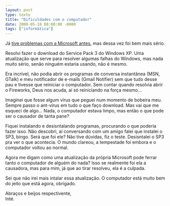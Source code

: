 ```yaml
---
layout: post
type: texto
title: "Dificuldades com o computador"
date: 2008-05-18 08:00:00 -0000
tags: ["informática"]
---
```

Já <a href="http://127.0.0.1:4000/blog/2007/08/18/Por-isso-as-pessoas-nao-gostam-da-Microsoft.html">tive problemas com a Microsoft antes</a>, mas dessa vez foi bem mais sério.

Resolvi fazer o download do Service Pack 3 do Windows XP. Uma atualização que serve para resolver algumas falhas do Windows, mas nada muito sério, senão ninguém estaria usando, não é mesmo.

Era incrível, não podia abrir os programas de conversa instantânea (MSN, GTalk) e meu notificador de e-mails (Gmail Notifier) sem que tudo desse pau e tivesse que reiniciar o computador. Sem contar quando resolvia abrir o Fireworks, Deus nos acuda, aí só reiniciando na força mesmo...

Imaginei que fosse algum vírus que peguei num momento de bobeira meu. Sempre passo o ant-vírus em tudo o que faço download. Mas vai que me esqueci de algo... Nada, o computador estava limpo, mas então o que pode ser o causador de tanta pane?

Fiquei instalando e desisntalando programas, procurando o que poderia fazer isso. Não descobri, aí conversando com um amigo falei que instalei o SP3, bingo. Será que foi ele? Não tive dúvidas, fiz o teste. Desisntalei o SP3 pra ver o que acontecia. O mundo clareou, a tempestade foi embora e o computador voltou ao normal.

Agora me digam como uma atualização da própria Microsoft pode ferrar tanto o computador de alguém do nada? Isso se realmente foi ela a causadora, mas para mim, já que ao tirar resolveu, ela é a culpada.

Sei que não irei mais intalar essa atualização. O computador está muito bem do jeito que está agora, obrigado.

Abraços e beijos respectivente,  
Inté.